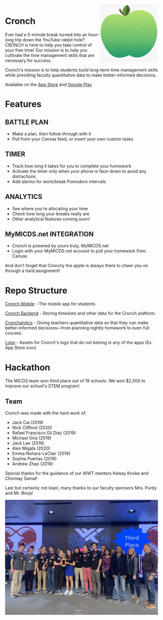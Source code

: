 <img src="./expo/assets/icon.png" align="right" />

# Cronch

Ever had a 5-minute break turned into an hour-long trip down the YouTube rabbit hole? CRONCH is here to help you take control of your free time! Our mission is to help you cultivate the time management skills that are necessary for success.

Cronch's mission is to help students build long-term time management skills while providing faculty quantitative data to make better-informed decisions.

Available on the [App Store](https://itunes.apple.com/app/id1453301936) and [Google Play](https://play.google.com/store/apps/details?id=app.cronch.cronch)

# Features

## BATTLE PLAN
- Make a plan, then follow through with it
- Pull from your Canvas feed, or insert your own custom tasks

## TIMER

- Track how long it takes for you to complete your homework
- Activate the timer only when your phone is face-down to avoid any distractions
- Add alarms for work/break Pomodoro intervals

## ANALYTICS

- See where you’re allocating your time
- Check how long your breaks really are
- Other analytical features coming soon!

## MyMICDS.net INTEGRATION

- Cronch is powered by yours truly, MyMICDS.net
- Login with your MyMICDS.net account to pull your homework from Canvas

And don’t forget that Cronchy the apple is always there to cheer you on through a hard assignment!

# Repo Structure

[Cronch Mobile](https://github.com/nickbclifford/Cronch/tree/master/expo) - The mobile app for students.

[Cronch Backend](https://github.com/nickbclifford/Cronch/tree/master/backend) - Storing timeslots and other data for the Cronch platform.

[Cronchalytics](https://github.com/nickbclifford/Cronch/tree/master/web-teachers) - Giving teachers quantitative data so that they can make better-informed decisions—from planning nightly homework to even full courses.

[Logo](https://github.com/nickbclifford/Cronch/tree/master/logo) - Assets for Cronch's logo that do not belong in any of the apps (Ex. App Store icon)

# Hackathon

The MICDS team won third place out of 19 schools. We won $2,500 to improve our school's STEM program!

## Team

Cronch was made with the hard work of:

- Jack Cai (2019)
- Nick Clifford (2020)
- Rafael Francisco Gil Diaz (2019)
- Michael Gira (2019)
- Jack Lee (2019)
- Alex Migala (2020)
- Emma Nohara-LeClair (2019)
- Sophia Puertas (2019)
- Andrew Zhao (2019)

Special thanks for the guidance of our WWT mentors Kelsey Knoke and Chinmay Samal!

Last but certainly not least, many thanks to our faculty sponsors Mrs. Purdy and Mr. Borja!

![MICDS Team for the WWT STEM Forum](./logo/hackathon.jpg)
